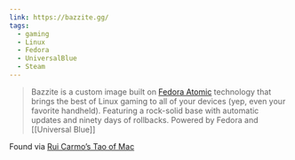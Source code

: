 ```yaml
---
link: https://bazzite.gg/
tags:
  - gaming
  - Linux
  - Fedora
  - UniversalBlue
  - Steam
---
```

> Bazzite is a custom image built on [Fedora Atomic](https://fedoraproject.org/atomic-desktops/) technology that brings the best of Linux gaming to all of your devices (yep, even your favorite handheld). Featuring a rock-solid base with automatic updates and ninety days of rollbacks.
> Powered by Fedora and [[Universal Blue]]

Found via [Rui Carmo’s Tao of Mac](https://taoofmac.com/space/os/linux/distributions/bazzite)